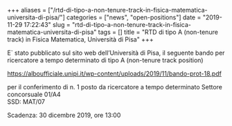 +++
aliases = ["/rtd-di-tipo-a-non-tenure-track-in-fisica-matematica-universita-di-pisa/"]
categories = ["news", "open-positions"]
date = "2019-11-29 17:22:43"
slug = "rtd-di-tipo-a-non-tenure-track-in-fisica-matematica-universita-di-pisa"
tags = []
title = "RTD di tipo A (non-tenure track) in Fisica Matematica, Università di Pisa"
+++

E\` stato pubblicato sul sito web dell’Università di Pisa, il seguente
bando per ricercatore a tempo determinato di tipo A (non-tenure track
position)

<https://alboufficiale.unipi.it/wp-content/uploads/2019/11/bando-prot-18.pdf>

per il conferimento di n. 1 posto da ricercatore a tempo determinato
Settore concorsuale 01/A4  
SSD: MAT/07

Scadenza: 30 dicembre 2019, ore 13:00
